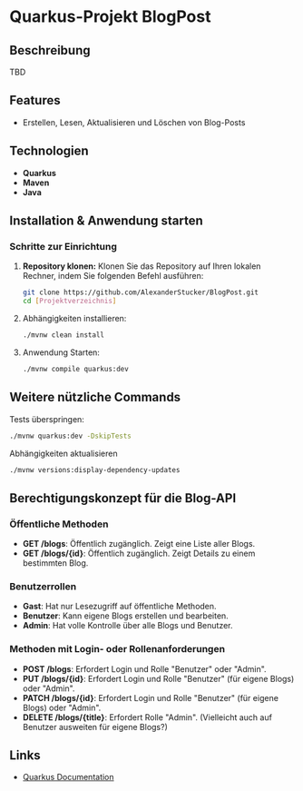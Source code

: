 # Quarkus-Projekt BlogPost

## Beschreibung
TBD

## Features
- Erstellen, Lesen, Aktualisieren und Löschen von Blog-Posts

## Technologien
- **Quarkus**
- **Maven** 
- **Java**

## Installation & Anwendung starten

### Schritte zur Einrichtung
1. **Repository klonen:**
   Klonen Sie das Repository auf Ihren lokalen Rechner, indem Sie folgenden Befehl ausführen:
   ```bash
   git clone https://github.com/AlexanderStucker/BlogPost.git
   cd [Projektverzeichnis]
   ```

2. Abhängigkeiten installieren:

    ```bash
    ./mvnw clean install
    ```
3. Anwendung Starten: 
    ```bash
    ./mvnw compile quarkus:dev
    ```

## Weitere nützliche Commands

Tests überspringen: 
  ```bash
  ./mvnw quarkus:dev -DskipTests
  ```
Abhängigkeiten aktualisieren
  ```bash
  ./mvnw versions:display-dependency-updates
  ```

## Berechtigungskonzept für die Blog-API

### Öffentliche Methoden
- **GET /blogs**: Öffentlich zugänglich. Zeigt eine Liste aller Blogs.
- **GET /blogs/{id}**: Öffentlich zugänglich. Zeigt Details zu einem bestimmten Blog.

### Benutzerrollen
- **Gast**: Hat nur Lesezugriff auf öffentliche Methoden.
- **Benutzer**: Kann eigene Blogs erstellen und bearbeiten.
- **Admin**: Hat volle Kontrolle über alle Blogs und Benutzer.

### Methoden mit Login- oder Rollenanforderungen
- **POST /blogs**: Erfordert Login und Rolle "Benutzer" oder "Admin".
- **PUT /blogs/{id}**: Erfordert Login und Rolle "Benutzer" (für eigene Blogs) oder "Admin".
- **PATCH /blogs/{id}**: Erfordert Login und Rolle "Benutzer" (für eigene Blogs) oder "Admin".
- **DELETE /blogs/{title}**: Erfordert Rolle "Admin". (Vielleicht auch auf Benutzer ausweiten für eigene Blogs?)

## Links

 - [Quarkus Documentation](https://quarkus.io/guides/)
